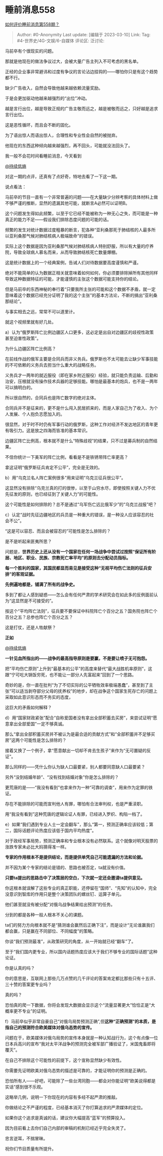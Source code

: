 # 睡前消息558
[如何评价睡前消息第558期？](https://www.zhihu.com/question/587416089/answer/2927152650)

> Author: #0-Anonymity
> Last update: [编辑于 2023-03-10]
> Link:
> Tag: #4-世界史/4G-文娱/6-自媒体
> 评论区:
> 泛讨论:

马前卒有个很现实的问题。

那就是他现在的做法争议过大，会被大量广告主列入不可考虑的黑名单。

正经的企业事非常避讳和过度有争议的言论沾边挂钩的——哪怕你只是有这个趋势都不行。

缺少广告收入，自然会导致他越来越依赖流量奖励。

于是会更加驱动他越来越强烈的“出位”冲动。

越是言行出位，越是导致正规的广告主敬而远之，越是被敬而远之，只好越是追求言行出位。

这是恶性循环，而且会不断的固化。

为了语出惊人而语出惊人，合理性和专业性会自然的被抛弃。

他现在的东西这种倾向越来越强烈，再不回头，可能就没法回头了。

我一般不会花时间看睡前消息，今天看到

[@持续低熵](//www.zhihu.com/people/90aa5cb28702761bf193d01bb4dc7773)

对这一期的点评，还真有了点好奇，特地去看了一下这一期。

说点看法：

马前卒的节目一直有一个非常普遍的问题——在大量缺少分辨考察的具体材料上做不够严谨的推断，显然的遗漏其他可能，就断言A必然可以证明B。

这个问题发生得如此频繁，以至于它已经不能被称为一种无心之失，而可能是一种真正的能力不足——假设我们排除态度问题的可能的话。

频繁的发生对统计数据过度粗暴的断言，犯各种“亚利桑那死于肺结核的人最多所以亚利桑那气候对肺结核病人极端致命”的错误。

实际上这个数据是因为亚利桑那气候对肺结核病人特别舒服，所以有大量的疗养院，导致全球病人慕名而来，从而导致肺结核死亡数量爆棚。

这是统计数据上的一个经典案例，告诫人们对待数据要高度谨慎和严谨。

绝对不能简单的认为数据正相关就意味着如何如何，你必须要排除掉所有其他同样导致这种数据特征的可能，才能谨慎的主张这个数据可能支持你的结论。

但是马前卒的东西神秘的奉行着“只要我所主张的可能和这个数据不矛盾，就一定意味着这个数据已经充分证明了我的这个主张”的基本方法论，不断的搞出“亚利桑那结论”。

与事实相去之远，常常不可以道里计。

就这个视频里就有好几处。

a）认为“俄罗斯阵亡比例边疆区人口更多，这必定是出自对边疆区的歧视性政策甚至迫害性政策”。

为什么边疆区阵亡比例高？

在前线作战的俄军主要是合同兵而非义务兵。俄罗斯也不太可能去让缺少军事技能的不可依赖的义务兵去担当什么重大的战略任务。

义务兵才一两年的就近服役（即在家乡附近服役）经验，就只能负责运输、后勤和治安，压根就没有操作技术兵器的足够技能。哪怕是最基本的炮兵，也不是一两年可以搞明白的。

所以很自然的，合同兵也是阵亡数字的绝对主体。

合同兵并不是征来的，更不是什么闯入民居抓来的，而是人家自己为了收入、为个人发展、个人抱负志愿加入的。

很显然，对于时不时仍有军事行动的俄罗斯，这种工作对经济不发达地区的青年更有吸引力。这是放之四海而皆准的基本常识。

边疆区阵亡比例高，根本就不是什么“特殊歧视”的结果，只不过是募兵制的自然结果。

不信你统计一下美军的阵亡比例，看看是不是铁锈带阵亡率更高？

拿这证明“俄罗斯征兵肯定不公平”，完全是无效的。

b）用“乌克兰名人阵亡案例很多”用来证明“乌克兰征兵很公平”。

这显然没有排除“乌克兰真的打的很惨，以至于山穷水尽，即使按照关键人力不优先征发的原则，也已经征到了关键人力”的可能性。

这个可能性是如何排除的？总不是通过“乌军伤亡远比俄军少”的“乌克兰战报”吧？

c）认定“战时先征边疆地区的兵员是一种重大的错误，是一种没人应该容忍的社会不公”。

“这是可以容忍、而且会被容忍的”可能性是怎么排除的？

是不是听起来匪夷所思？

问题是，**世界历史上还从没有一个国家在任何一场战争中尝试过按照“保证所有阶层、地区、职业、民族、宗教死亡率平均”的原则去分配动员指标。**

**每一个胜利的国家，其国民都显而易见是接受这种“无视平均伤亡法则的征兵安排”的客观证据。**

**先例遍地都是，铺满了所有的战争史。**

多到了都让人感到疑惑——怎么会有任何严肃的学术研究会在如此多的反例面前认为“这显然是不可接受的”。

按这个“平均阵亡法则”，征兵要不要保证中科院阵亡个百分之五？国务院也阵亡个百分之五？总参也阵亡个百分之五？

这是打仗，还是人牲献祭？

**正如**

[@持续低熵](//www.zhihu.com/people/90aa5cb28702761bf193d01bb4dc7773)

**一针见血所指出的——战争的最高指导原则是要赢，不是要让喷子无可抱怨。**

把“平均伤亡原则”上升到“最基本的公平”的高度来替代“最大战胜机率原则”，这跟“宁可吃大锅饭穷死，也不能让一部分人先富起来”回到了一个思路。

奇妙的是，你一直在批判“为了不切实际的公平牺牲效率极端愚蠢”，甚至到了主张“可以适当剥夺部分父母的抚养权”的地步，却在战争这个国家生死存亡的问题上采取如此意识形态而不务实的态度，

这巨大的矛盾如何解释？

d）用“国家财政紧张”配合“自称爱国者没有拿出全部积蓄去买房”，来尝试证明“愿意拿出全部爱国”一定不够真诚。

那么“拿出全部积蓄买房并不被认为是最合适的贡献方式”和“全部积蓄并不足够买房”这两个可能性是怎么排除的？

接着又换了一个例子，拿“愿意献出一切却不肯去生孩子”来作为“无可置疑的反证”。

那么同样的——凭什么你认为缺人口最要紧，别人都要同意缺人口最要紧？

另外“没到结婚年龄”、“没有找到结婚对象”你是怎么排除的？

更荒唐的是——“我没有看到”也拿来作为一种“可靠的调查”，用来作为定罪的铁证。

存在不能排除的可能而宣判他人有罪，哪怕有合法审判权，也是严重渎职。

用“我没有看到”这种荒唐的逻辑论证人有罪，已经进入罗织、构陷一档了。

e）如果“我们遇到专业人士一定会翻车”，那么“第一，预测正确率应该较低；第二，国际话题评论热度应该低于国内平均热度”。

对于政经军事局势，预测正确率和专业根本没有必然联系。这个就像对明天股票的涨跌专家未必比大妈猜得准一样。

**专家的作用根本不是提供结论，而是提供单凭自己可能遗漏的方法和论据。**

并不因为某个专家的结论是错的、思路也被否定，ta就没有价值。

**只要ta提出的思路击中了决策层的空白，下次就一定还会邀请ta提供意见。**

你这根本就误解了这些专业的真正职能，还停留在“国师”、“先知”的认知中，完全没意识到智库的作用只是整个决策团队的螺丝钉、运算子单元。

他们甚至就没有被分配“对俄乌战争结果给出预测”的任务。

分到的都是各种一般人根本不关心的课题。

ta们的努力方向根本就不是“猜测谁会赢然后正确下注”，而是设计“无论谁赢我们都会赢，只是赢在不同部位、不同幅度”的策略。

你谈“我们预测最准”，从政策研究的角度，从一开始就已经“翻车”了。

至于“我们国内更专业，所以国内话题热度应该大于我们不够专业的国际话题”这种论证。

你是认真的吗？

你的意思是，互联网上那些几万点赞的几千评论的答案肯定都比那些只有十五评、三十赞的答案更专业吗？

真的吗？

恐怕真的爬一下数据，你将会发现大数据会显示这个“流量显著更大”恰恰正是“大概率更不专业”的证明。

f）马前卒似乎非常自豪自己“对俄乌局势预测正确”,但**这种“正确预测”的本质，是指自己的预测符合欧美媒体对俄乌态势的宣传。**

问题在于，欧美媒体对俄乌局势的宣传本身就是一种认知战行为，这个有点像一位日本兵高兴的宣布“我对太平洋战争的预测完全被军部广播验证了，米国鬼畜即将覆灭”。

在自己不排除这个可能性的前提下，这个宣称显然缺少有效性。

你需要先证明欧美对俄乌态势的描述是可靠的，才能证明你的预测是正确的。

恐怕所有人——好吧，可能除了一些台湾同胞——都会对你能证明“欧美说得都是实话”感到很不乐观。

这略举几例，说明一下你现在的内容有多经不起严肃的推敲。

你做结论之不严谨的程度，已经基本消灭了你打算追求的严肃媒体的定位。

如果你这个追求是真诚的话，建议你大幅提高“蓝军”的预算投入。

因为目前看上去你们自己内部的审稿的机制已经近乎完全失灵了。

忠言逆耳，不揣冒昧。

祝你们节目质量有所提升。
